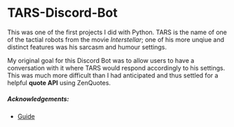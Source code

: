 # TARS-Discord-Bot

This was one of the first projects I did with Python. 
TARS is the name of one of the tactial robots from the movie *Interstellar*; one of his more unqiue and distinct features was his sarcasm and humour settings. 

My original goal for this Discord Bot was to allow users to have a conversation with it where TARS would respond accordingly to his settings.
This was much more difficult than I had anticipated and thus settled for a helpful **quote API** using ZenQuotes. 

##### Acknowledgements:
- [Guide](https://www.youtube.com/c/Freecodecamp)
